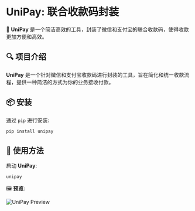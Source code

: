 # UniPay: 联合收款码封装

🌟 **UniPay** 是一个简洁高效的工具，封装了微信和支付宝的联合收款码，使得收款更加方便和高效。

## 🔍 项目介绍

**UniPay** 是一个针对微信和支付宝收款码进行封装的工具，旨在简化和统一收款流程，提供一种简洁的方式为你的业务接收付款。

## 📦 安装

通过 `pip` 进行安装:

```shell
pip install unipay
```

## 🚀 使用方法

启动 **UniPay**:

```shell
unipay
```

🖼️ **预览**:

![UniPay Preview](https://github.com/djkcyl/unipay/assets/59153990/2275fd12-fc5c-4f75-8b33-2b8fd8046be4)